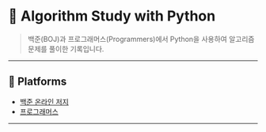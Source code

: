 # 🧠 Algorithm Study with Python

> 백준(BOJ)과 프로그래머스(Programmers)에서 Python을 사용하여 알고리즘 문제를 풀이한 기록입니다.

---

## 📌 Platforms

- [백준 온라인 저지](https://www.acmicpc.net/)
- [프로그래머스](https://programmers.co.kr/)

---
